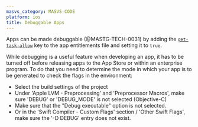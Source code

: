 ```yaml
---
masvs_category: MASVS-CODE
platform: ios
title: Debuggable Apps
---
```


Apps can be made debuggable (@MASTG-TECH-0031) by adding the [`get-task-allow`](https://developer.apple.com/documentation/security/notarizing_macos_software_before_distribution/resolving_common_notarization_issues "Resolving common notarization issues") key to the app entitlements file and setting it to `true`.

While debugging is a useful feature when developing an app, it has to be turned off before releasing apps to the App Store or within an enterprise program. To do that you need to determine the mode in which your app is to be generated to check the flags in the environment:

- Select the build settings of the project
- Under 'Apple LVM - Preprocessing' and 'Preprocessor Macros', make sure 'DEBUG' or 'DEBUG_MODE' is not selected (Objective-C)
- Make sure that the "Debug executable" option is not selected.
- Or in the 'Swift Compiler - Custom Flags' section / 'Other Swift Flags', make sure the '-D DEBUG' entry does not exist.
